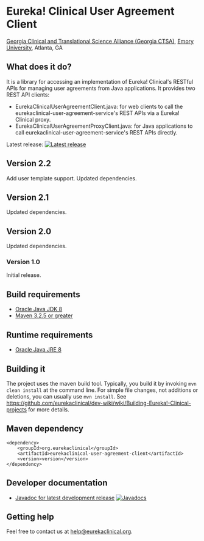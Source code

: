 # Eureka! Clinical User Agreement Client
[Georgia Clinical and Translational Science Alliance (Georgia CTSA)](http://www.georgiactsa.org), [Emory University](http://www.emory.edu), Atlanta, GA

## What does it do?
It is a library for accessing an implementation of Eureka! Clinical's RESTful APIs for managing user agreements from Java applications. It provides two REST API clients:

* EurekaClinicalUserAgreementClient.java: for web clients to call the eurekaclinical-user-agreement-service's REST APIs via a Eureka! Clinical proxy.
* EurekaClinicalUserAgreementProxyClient.java: for Java applications to call eurekaclinical-user-agreement-service's REST APIs directly.

Latest release: [![Latest release](https://maven-badges.herokuapp.com/maven-central/org.eurekaclinical/eurekaclinical-user-agreement-client/badge.svg)](https://maven-badges.herokuapp.com/maven-central/org.eurekaclinical//eurekaclinical-user-agreement-client)

## Version 2.2
Add user template support. Updated dependencies.

## Version 2.1
Updated dependencies.

## Version 2.0
Updated dependencies.

### Version 1.0
Initial release.

## Build requirements
* [Oracle Java JDK 8](http://www.oracle.com/technetwork/java/javase/overview/index.html)
* [Maven 3.2.5 or greater](https://maven.apache.org)

## Runtime requirements
* [Oracle Java JRE 8](http://www.oracle.com/technetwork/java/javase/overview/index.html)

## Building it
The project uses the maven build tool. Typically, you build it by invoking `mvn clean install` at the command line. For simple file changes, not additions or deletions, you can usually use `mvn install`. See https://github.com/eurekaclinical/dev-wiki/wiki/Building-Eureka!-Clinical-projects for more details.

## Maven dependency
```
<dependency>
    <groupId>org.eurekaclinical</groupId>
    <artifactId>eurekaclinical-user-agreement-client</artifactId>
    <version>version</version>
</dependency>
```

## Developer documentation
* [Javadoc for latest development release](http://javadoc.io/doc/org.eurekaclinical/eurekaclinical-user-agreement-client) [![Javadocs](http://javadoc.io/badge/org.eurekaclinical/eurekaclinical-user-agreement-client.svg)](http://javadoc.io/doc/org.eurekaclinical/eurekaclinical-user-agreement-client)

## Getting help
Feel free to contact us at help@eurekaclinical.org.
